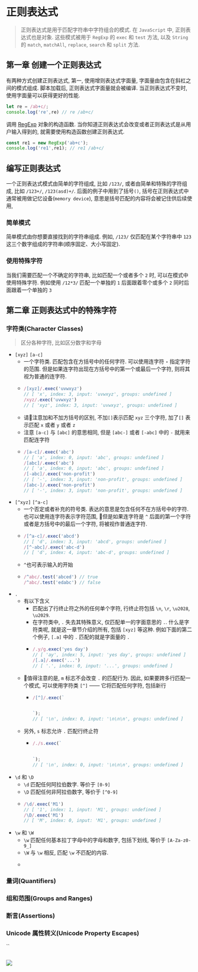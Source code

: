 # 正则表达式
> 正则表达式是用于匹配字符串中字符组合的模式. 在 `JavaScript` 中, 正则表达式也是对象. 这些模式被用于 `RegExp` 的 `exec` 和 `test` 方法, 以及 `String` 的 `match`, `matchAll`, `replace`, `search` 和 `split` 方法.

## 第一章 创建一个正则表达式
有两种方式创建正则表达式, 第一, 使用增则表达式字面量, 字面量由包含在斜杠之间的模式组成. 脚本加载后, 正则表达式字面量就会被编译. 当正则表达式不变时, 使用字面量可以获得更好的性能.
```js
let re = /ab+c/;
console.log('re',re) // re /ab+c/
```
调用 [RegExp](https://developer.mozilla.org/zh-CN/docs/Web/JavaScript/Reference/Global_Objects/RegExp) 对象的构造函数. 当你知道正则表达式会改变或者正则表达式是从用户输入得到的, 就需要使用构造函数创建正则表达式.
```js
const re1 = new RegExp('ab+c');
console.log('re1',re1); // re1 /ab+c/
```
## 编写正则表达式
一个正则表达式模式由简单的字符组成, 比如 `/123/`, 或者由简单和特殊的字符组成, 比如 `/123+/`, `/123(asd)+/`. 后面的例子中用到了括号`()`, 括号在正则表达式中通常被用做记忆设备(`memory device`), 意思是括号匹配的内容将会被记住供后续使用,

### 简单模式
简单模式由你想要直接找到的字符串组成. 例如, `/123/` 仅匹配在某个字符串中 `123` 这三个数字组成的字符串(顺序固定、大小写固定). 
### 使用特殊字符
当我们需要匹配一个不确定的字符串, 比如匹配一个或者多个 `2` 时, 可以在模式中使用特殊字符. 例如使用 `/12*3/` 匹配一个单独的 `1` 后面跟着零个或多个 `2` 同时后面跟着一个单独的 `3`

## 第二章 正则表达式中的特殊字符
### 字符类(Character Classes)
> 区分各种字符, 比如区分数字和字母

- `[xyz]` `[a-c]`
  - 一个字符类. 匹配包含在方括号中的任何字符. 可以使用连字符 **`-`** 指定字符的范围. 但是如果连字符出现在方括号中的第一个或最后一个字符, 则将其视为普通的连字符.
  - ```js
    /[xyz]/.exec('uvwxyz') 
    // [ 'x', index: 3, input: 'uvwxyz', groups: undefined ]
    /xyz/.exec('uvwxyz')
    // [ 'xyz', index: 3, input: 'uvwxyz', groups: undefined ]
  - 请📕注意加和不加方括号的区别, 不加`[]`表示匹配 `xyz` 三个字符, 加了`[]` 表示匹配 `x` 或者 `y` 或者 `z`
  - 注意 `[a-c]` 与 `[abc]` 的意思相同, 但是 `[abc-]` 或者 `[-abc]` 中的 `-` 就用来匹配连字符
  - ```js
    /[a-c]/.exec('abc')
    // [ 'a', index: 0, input: 'abc', groups: undefined ]
    /[abc]/.exec('abc')
    // [ 'a', index: 0, input: 'abc', groups: undefined ]
    /[-abc]/.exec('non-profit')
    // [ '-', index: 3, input: 'non-profit', groups: undefined ]
    /[abc-]/.exec('non-profit')
    // [ '-', index: 3, input: 'non-profit', groups: undefined ]
- `[^xyz]` `[^a-c]`
  - 一个否定或者补充的符号类. 表达的意思是包含任何不在方括号中的字符. 也可以使用连字符表示字符范围, 📕但是如果连字符是 `^` 后面的第一个字符或者是方括号中的最后一个字符, 将被视作普通连字符.
  - ```js
    /[^a-c]/.exec('abcd')
    // [ 'd', index: 3, input: 'abcd', groups: undefined ]
    /[^-abc]/.exec('abc-d')
    // [ 'd', index: 4, input: 'abc-d', groups: undefined ]
  - `^`也可表示输入的开始
  - ```js
    /^abc/.test('abced') // true
    /^abc/.test('edabc') // false
- `.`
  - 有以下含义
    - 匹配出了行终止符之外的任何单个字符, 行终止符包括 `\n`, `\r`, `\u2028`, `\u2029`.
    - 在字符类中, `.` 失去其特殊意义, 仅匹配单一的字面意思的 `.`. 什么是字符类呢, 就是这一章节介绍的所有, 包括 `[xyz]` 等这种. 例如下面的第二个例子, `[.a]` 中的 `.` 匹配的就是字面量的 `.`
    - ```js
      /.y/g.exec('yes day')
      // [ 'ay', index: 5, input: 'yes day', groups: undefined ]
      /[.a]/.exec('...')
      // [ '.', index: 0, input: '...', groups: undefined ]
  - 📕值得注意的是, `m` 标志不会改变 `.` 的匹配行为. 因此, 如果要跨多行匹配一个模式, 可以使用字符类 `[^]` —— 它将匹配任何字符, 包括新行
    - ```js
      /[^]/.exec(`


      `);
      // [ '\n', index: 0, input: '\n\n\n', groups: undefined ]
  - 另外, `s` 标志允许 `.` 匹配行终止符
    - ```js
      /./s.exec(`


      `);
      // [ '\n', index: 0, input: '\n\n\n', groups: undefined ]
- `\d` 和 `\D`
  - `\d` 匹配任何阿拉伯数字. 等价于 `[0-9]`
  - `\D` 匹配任何非阿拉伯数字, 等价于 `[^0-9]`
  - ```js
    /\d/.exec('M1')
    // [ '1', index: 1, input: 'M1', groups: undefined ]
    /\D/.exec('M1')
    // [ 'M', index: 0, input: 'M1', groups: undefined ]
- `\w` 和 `\W`
  - `\w` 匹配任何基本拉丁字母中的字母和数字, 包括下划线, 等价于 `[A-Za-z0-9_]`
  - `\W` 与 `\w` 相反, 匹配 `\w` 不匹配的内容.
  - ```js
### 量词(Quantifiers)
### 组和范围(Groups and Ranges)
### 断言(Assertions)
### Unicode 属性转义(Unicode Property Escapes)
``


```js
```
![](../../image/)